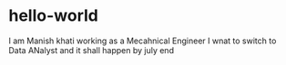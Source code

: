 # hello-world
I am Manish khati working as a Mecahnical Engineer I wnat to switch to Data ANalyst and it shall happen by july end
